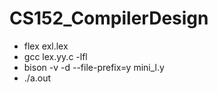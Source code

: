 # CS152_CompilerDesign

- flex exl.lex
- gcc lex.yy.c -lfl
- bison -v -d --file-prefix=y mini_l.y
- ./a.out
